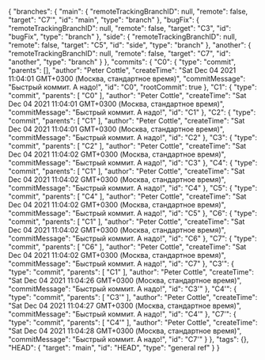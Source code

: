 {
  "branches": {
    "main": {
      "remoteTrackingBranchID": null,
      "remote": false,
      "target": "C7'",
      "id": "main",
      "type": "branch"
    },
    "bugFix": {
      "remoteTrackingBranchID": null,
      "remote": false,
      "target": "C3",
      "id": "bugFix",
      "type": "branch"
    },
    "side": {
      "remoteTrackingBranchID": null,
      "remote": false,
      "target": "C5",
      "id": "side",
      "type": "branch"
    },
    "another": {
      "remoteTrackingBranchID": null,
      "remote": false,
      "target": "C7",
      "id": "another",
      "type": "branch"
    }
  },
  "commits": {
    "C0": {
      "type": "commit",
      "parents": [],
      "author": "Peter Cottle",
      "createTime": "Sat Dec 04 2021 11:04:01 GMT+0300 (Москва, стандартное время)",
      "commitMessage": "Быстрый коммит. А надо!",
      "id": "C0",
      "rootCommit": true
    },
    "C1": {
      "type": "commit",
      "parents": [
        "C0"
      ],
      "author": "Peter Cottle",
      "createTime": "Sat Dec 04 2021 11:04:01 GMT+0300 (Москва, стандартное время)",
      "commitMessage": "Быстрый коммит. А надо!",
      "id": "C1"
    },
    "C2": {
      "type": "commit",
      "parents": [
        "C1"
      ],
      "author": "Peter Cottle",
      "createTime": "Sat Dec 04 2021 11:04:01 GMT+0300 (Москва, стандартное время)",
      "commitMessage": "Быстрый коммит. А надо!",
      "id": "C2"
    },
    "C3": {
      "type": "commit",
      "parents": [
        "C2"
      ],
      "author": "Peter Cottle",
      "createTime": "Sat Dec 04 2021 11:04:02 GMT+0300 (Москва, стандартное время)",
      "commitMessage": "Быстрый коммит. А надо!",
      "id": "C3"
    },
    "C4": {
      "type": "commit",
      "parents": [
        "C1"
      ],
      "author": "Peter Cottle",
      "createTime": "Sat Dec 04 2021 11:04:02 GMT+0300 (Москва, стандартное время)",
      "commitMessage": "Быстрый коммит. А надо!",
      "id": "C4"
    },
    "C5": {
      "type": "commit",
      "parents": [
        "C4"
      ],
      "author": "Peter Cottle",
      "createTime": "Sat Dec 04 2021 11:04:02 GMT+0300 (Москва, стандартное время)",
      "commitMessage": "Быстрый коммит. А надо!",
      "id": "C5"
    },
    "C6": {
      "type": "commit",
      "parents": [
        "C1"
      ],
      "author": "Peter Cottle",
      "createTime": "Sat Dec 04 2021 11:04:02 GMT+0300 (Москва, стандартное время)",
      "commitMessage": "Быстрый коммит. А надо!",
      "id": "C6"
    },
    "C7": {
      "type": "commit",
      "parents": [
        "C6"
      ],
      "author": "Peter Cottle",
      "createTime": "Sat Dec 04 2021 11:04:02 GMT+0300 (Москва, стандартное время)",
      "commitMessage": "Быстрый коммит. А надо!",
      "id": "C7"
    },
    "C3'": {
      "type": "commit",
      "parents": [
        "C1"
      ],
      "author": "Peter Cottle",
      "createTime": "Sat Dec 04 2021 11:04:26 GMT+0300 (Москва, стандартное время)",
      "commitMessage": "Быстрый коммит. А надо!",
      "id": "C3'"
    },
    "C4'": {
      "type": "commit",
      "parents": [
        "C3'"
      ],
      "author": "Peter Cottle",
      "createTime": "Sat Dec 04 2021 11:04:27 GMT+0300 (Москва, стандартное время)",
      "commitMessage": "Быстрый коммит. А надо!",
      "id": "C4'"
    },
    "C7'": {
      "type": "commit",
      "parents": [
        "C4'"
      ],
      "author": "Peter Cottle",
      "createTime": "Sat Dec 04 2021 11:04:28 GMT+0300 (Москва, стандартное время)",
      "commitMessage": "Быстрый коммит. А надо!",
      "id": "C7'"
    }
  },
  "tags": {},
  "HEAD": {
    "target": "main",
    "id": "HEAD",
    "type": "general ref"
  }
}
